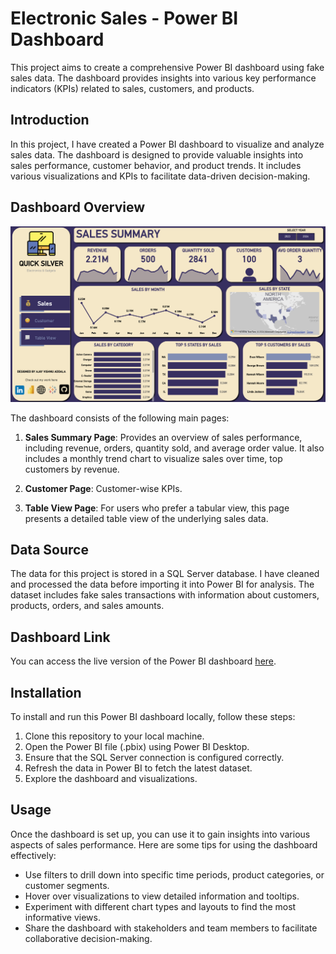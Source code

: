 # Electronic Sales - Power BI Dashboard

This project aims to create a comprehensive Power BI dashboard using fake sales data. The dashboard provides insights into various key performance indicators (KPIs) related to sales, customers, and products.

## Introduction
In this project, I have created a Power BI dashboard to visualize and analyze sales data. The dashboard is designed to provide valuable insights into sales performance, customer behavior, and product trends. It includes various visualizations and KPIs to facilitate data-driven decision-making.

## Dashboard Overview
![Dashboard Snapshot](SnapShot.png)

The dashboard consists of the following main pages:

1. **Sales Summary Page**: Provides an overview of sales performance, including revenue, orders, quantity sold, and average order value. It also includes a monthly trend chart to visualize sales over time, top customers by revenue.

2. **Customer Page**: Customer-wise KPIs.

3. **Table View Page**: For users who prefer a tabular view, this page presents a detailed table view of the underlying sales data.

## Data Source
The data for this project is stored in a SQL Server database. I have cleaned and processed the data before importing it into Power BI for analysis. The dataset includes fake sales transactions with information about customers, products, orders, and sales amounts.

## Dashboard Link

You can access the live version of the Power BI dashboard [here]([https://your-dashboard-url.com](https://app.powerbi.com/view?r=eyJrIjoiM2M3OGY1ZjYtOTU0ZS00ZDcyLWJjMWEtZjg3YmI0M2UwNDA4IiwidCI6ImRmODY3OWNkLWE4MGUtNDVkOC05OWFjLWM4M2VkN2ZmOTVhMCJ9)).



## Installation
To install and run this Power BI dashboard locally, follow these steps:

1. Clone this repository to your local machine.
2. Open the Power BI file (.pbix) using Power BI Desktop.
3. Ensure that the SQL Server connection is configured correctly.
4. Refresh the data in Power BI to fetch the latest dataset.
5. Explore the dashboard and visualizations.

## Usage
Once the dashboard is set up, you can use it to gain insights into various aspects of sales performance. Here are some tips for using the dashboard effectively:

- Use filters to drill down into specific time periods, product categories, or customer segments.
- Hover over visualizations to view detailed information and tooltips.
- Experiment with different chart types and layouts to find the most informative views.
- Share the dashboard with stakeholders and team members to facilitate collaborative decision-making.


